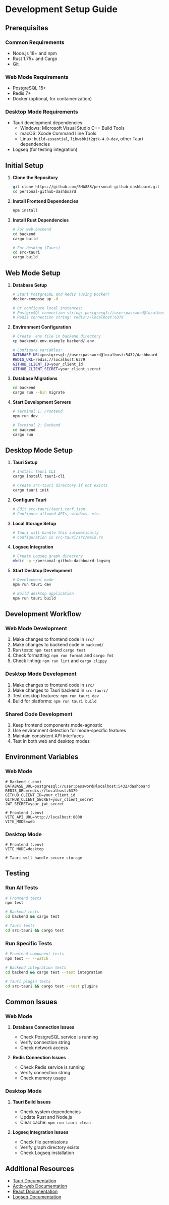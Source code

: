 # Development Setup Guide

## Prerequisites

### Common Requirements
- Node.js 18+ and npm
- Rust 1.75+ and Cargo
- Git

### Web Mode Requirements
- PostgreSQL 15+
- Redis 7+
- Docker (optional, for containerization)

### Desktop Mode Requirements
- Tauri development dependencies:
  - Windows: Microsoft Visual Studio C++ Build Tools
  - macOS: Xcode Command Line Tools
  - Linux: `build-essential`, `libwebkit2gtk-4.0-dev`, other Tauri dependencies
- Logseq (for testing integration)

## Initial Setup

1. **Clone the Repository**
   ```bash
   git clone https://github.com/SHA888/personal-github-dashboard.git
   cd personal-github-dashboard
   ```

2. **Install Frontend Dependencies**
   ```bash
   npm install
   ```

3. **Install Rust Dependencies**
   ```bash
   # For web backend
   cd backend
   cargo build

   # For desktop (Tauri)
   cd src-tauri
   cargo build
   ```

## Web Mode Setup

1. **Database Setup**
   ```bash
   # Start PostgreSQL and Redis (using Docker)
   docker-compose up -d

   # Or configure local instances:
   # PostgreSQL connection string: postgresql://user:password@localhost:5432/dashboard
   # Redis connection string: redis://localhost:6379
   ```

2. **Environment Configuration**
   ```bash
   # Create .env file in backend directory
   cp backend/.env.example backend/.env

   # Configure variables:
   DATABASE_URL=postgresql://user:password@localhost:5432/dashboard
   REDIS_URL=redis://localhost:6379
   GITHUB_CLIENT_ID=your_client_id
   GITHUB_CLIENT_SECRET=your_client_secret
   ```

3. **Database Migrations**
   ```bash
   cd backend
   cargo run --bin migrate
   ```

4. **Start Development Servers**
   ```bash
   # Terminal 1: Frontend
   npm run dev

   # Terminal 2: Backend
   cd backend
   cargo run
   ```

## Desktop Mode Setup

1. **Tauri Setup**
   ```bash
   # Install Tauri CLI
   cargo install tauri-cli

   # Create src-tauri directory if not exists
   cargo tauri init
   ```

2. **Configure Tauri**
   ```bash
   # Edit src-tauri/tauri.conf.json
   # Configure allowed APIs, windows, etc.
   ```

3. **Local Storage Setup**
   ```bash
   # Tauri will handle this automatically
   # Configuration in src-tauri/src/main.rs
   ```

4. **Logseq Integration**
   ```bash
   # Create Logseq graph directory
   mkdir -p ~/personal-github-dashboard-logseq
   ```

5. **Start Desktop Development**
   ```bash
   # Development mode
   npm run tauri dev

   # Build desktop application
   npm run tauri build
   ```

## Development Workflow

### Web Mode Development
1. Make changes to frontend code in `src/`
2. Make changes to backend code in `backend/`
3. Run tests: `npm test` and `cargo test`
4. Check formatting: `npm run format` and `cargo fmt`
5. Check linting: `npm run lint` and `cargo clippy`

### Desktop Mode Development
1. Make changes to frontend code in `src/`
2. Make changes to Tauri backend in `src-tauri/`
3. Test desktop features: `npm run tauri dev`
4. Build for platforms: `npm run tauri build`

### Shared Code Development
1. Keep frontend components mode-agnostic
2. Use environment detection for mode-specific features
3. Maintain consistent API interfaces
4. Test in both web and desktop modes

## Environment Variables

### Web Mode
```env
# Backend (.env)
DATABASE_URL=postgresql://user:password@localhost:5432/dashboard
REDIS_URL=redis://localhost:6379
GITHUB_CLIENT_ID=your_client_id
GITHUB_CLIENT_SECRET=your_client_secret
JWT_SECRET=your_jwt_secret

# Frontend (.env)
VITE_API_URL=http://localhost:8000
VITE_MODE=web
```

### Desktop Mode
```env
# Frontend (.env)
VITE_MODE=desktop

# Tauri will handle secure storage
```

## Testing

### Run All Tests
```bash
# Frontend tests
npm test

# Backend tests
cd backend && cargo test

# Tauri tests
cd src-tauri && cargo test
```

### Run Specific Tests
```bash
# Frontend component tests
npm test -- --watch

# Backend integration tests
cd backend && cargo test --test integration

# Tauri plugin tests
cd src-tauri && cargo test --test plugins
```

## Common Issues

### Web Mode
1. **Database Connection Issues**
   - Check PostgreSQL service is running
   - Verify connection string
   - Check network access

2. **Redis Connection Issues**
   - Check Redis service is running
   - Verify connection string
   - Check memory usage

### Desktop Mode
1. **Tauri Build Issues**
   - Check system dependencies
   - Update Rust and Node.js
   - Clear cache: `npm run tauri clean`

2. **Logseq Integration Issues**
   - Check file permissions
   - Verify graph directory exists
   - Check Logseq installation

## Additional Resources

- [Tauri Documentation](https://tauri.app/v1/guides/)
- [Actix-web Documentation](https://actix.rs/docs/)
- [React Documentation](https://react.dev/)
- [Logseq Documentation](https://docs.logseq.com/)
